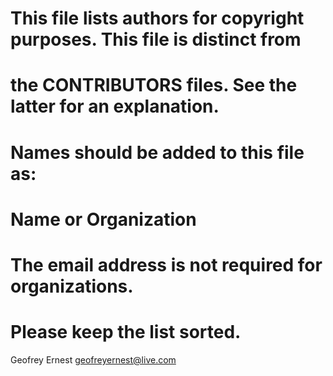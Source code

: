 # This file lists authors for copyright purposes.  This file is distinct from
# the CONTRIBUTORS files.  See the latter for an explanation.
#
# Names should be added to this file as:
#     Name or Organization <email address>
#
# The email address is not required for organizations.
#
# Please keep the list sorted.

 Geofrey Ernest <geofreyernest@live.com>
